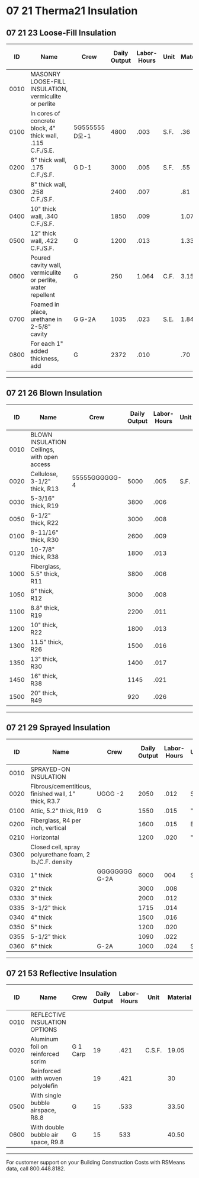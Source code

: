 # 07 21 Therma21 Insulation

## 07 21 23 Loose-Fill Insulation

| ID   | Name                                                                 | Crew         | Daily Output | Labor-Hours | Unit | Material | Labor | Equipment | Total | Total Incl O&P |
|------|----------------------------------------------------------------------|--------------|-------------|-------------|------|----------|-------|-----------|-------|----------------|
| 0010 | MASONRY LOOSE-FILL INSULATION, vermiculite or perlite                |              |             |             |      |          |       |           |       |                |
| 0100 | In cores of concrete block, 4" thick wall, .115 C.F./S.E.            | 5G555555 D모-1| 4800        | .003        | S.F. | .36      | .17   |           | .53   | .65            |
| 0200 | 6" thick wall, .175 C.F./S.F.                                        | G D-1        | 3000        | .005        | S.F. | .55      | .27   |           | .82   | 1.01           |
| 0300 | 8" thick wall, .258 C.F./S.F.                                        |              | 2400        | .007        |      | .81      | .33   |           | 1.14  | 1.39           |
| 0400 | 10" thick wall, .340 C.F./S.F.                                       |              | 1850        | .009        |      | 1.07     | .43   |           | 1.50  | 1.83           |
| 0500 | 12" thick wall, .422 C.F./S.F.                                       | G            | 1200        | .013        |      | 1.33     | .67   |           | 2     | 2.46           |
| 0600 | Poured cavity wall, vermiculite or perlite, water repellent          | G            | 250         | 1.064       | C.F. | 3.15     | 3.21  |           | 6.36  | 8.30           |
| 0700 | Foamed in place, urethane in 2-5/8" cavity                           | G G-2A       | 1035        | .023        | S.E. | 1.84     | 1.02  | .64       | 3.50  | 4.34           |
| 0800 | For each 1" added thickness, add                                     | G            | 2372        | .010        |      | .70      | .45   | .28       | 1.43  | 1.78           |

---

## 07 21 26 Blown Insulation

| ID   | Name                                                                 | Crew         | Daily Output | Labor-Hours | Unit | Material | Labor | Equipment | Total | Total Incl O&P |
|------|----------------------------------------------------------------------|--------------|-------------|-------------|------|----------|-------|-----------|-------|----------------|
| 0010 | BLOWN INSULATION Ceilings, with open access                          |              |             |             |      |          |       |           |       |                |
| 0020 | Cellulose, 3-1/2" thick, R13                                         | 55555GGGGGG-4| 5000        | .005        | S.F. | .29      | 223762396662| =11   | .62   | .77            |
| 0030 | 5-3/16" thick, R19                                                   |              | 3800        | .006        |      | .42      |       | *14       | .85   | 1.07           |
| 0050 | 6-1/2" thick, R22                                                    |              | 3000        | .008        |      | .54      |       | 818       | 1.09  | 1.35           |
| 0100 | 8-11/16" thick, R30                                                  |              | 2600        | .009        |      | .73      | .43   | *21       | 1.37  | 1.67           |
| 0120 | 10-7/8" thick, R38                                                   |              | 1800        | .013        |      | .93      |       | 830       | 1.85  | 2.28           |
| 1000 | Fiberglass, 5.5" thick, R11                                          |              | 3800        | .006        |      | .24      |       | *14       | .67   | .87            |
| 1050 | 6" thick, R12                                                        |              | 3000        | .008        |      | .35      |       | .18       | .90   | 1.13           |
| 1100 | 8.8" thick, R19                                                      |              | 2200        | .011        |      | .43      | .50   | 222245    | 1.18  | 1.50           |
| 1200 | 10" thick, R22                                                       |              | 1800        | .013        |      | .50      |       | .30       | 1.42  | 1.80           |
| 1300 | 11.5" thick, R26                                                     |              | 1500        | .016        |      | .60      | .74   | .36       | 1.70  | 2.16           |
| 1350 | 13" thick, R30                                                       |              | 1400        | .017        |      | .69      |       | .39       | 1.87  | 2.37           |
| 1450 | 16" thick, R38                                                       |              | 1145        | .021        |      | .88      |       |           | 2.33  | 2.93           |
| 1500 | 20" thick, R49                                                       |              | 920         | .026        |      | 1.17     | 1.21  | .59       | 2.97  | 3.74           |

---

## 07 21 29 Sprayed Insulation

| ID   | Name                                                                 | Crew         | Daily Output | Labor-Hours | Unit | Material | Labor | Equipment | Total | Total Incl O&P |
|------|----------------------------------------------------------------------|--------------|-------------|-------------|------|----------|-------|-----------|-------|----------------|
| 0010 | SPRAYED-ON INSULATION                                                |              |             |             |      |          |       |           |       |                |
| 0020 | Fibrous/cementitious, finished wall, 1" thick, R3.7                  | UGGG -2      | 2050        | .012        | S.F. | 4422     | .565  | .07       | 1.09  | 1.41           |
| 0100 | Attic, 5.2" thick, R19                                               | G            | 1550        | .015        | "    | .54      | .74   | .09       | 1.37  | 1.79           |
| 0200 | Fiberglass, R4 per inch, vertical                                    |              | 1600        | .015        | B.F. | .26      | .71   | .09       | 1.06  | 1.44           |
| 0210 | Horizontal                                                           |              | 1200        | .020        | "    | .26      | .95   | .12       | 1.33  | 1.83           |
| 0300 | Closed cell, spray polyurethane foam, 2 lb./C.F. density             |              |             |             |      |          |       |           |       |                |
| 0310 | 1" thick                                                             | GGGGGGGG G-2A| 6000        | 004         | S.F. | .70      | .18   | .11       | .99   | 1.17           |
| 0320 | 2" thick                                                             |              | 3000        | .008        |      | 1.41     | .35   | .22       | 1.98  | 2.35           |
| 0330 | 3" thick                                                             |              | 2000        | .012        |      | 2.11     | .53   | 33        | 2.97  | 3.51           |
| 0335 | 3-1/2" thick                                                         |              | 1715        | .014        |      | 2.46     | .62   | .39       | 3.47  | 4.10           |
| 0340 | 4" thick                                                             |              | 1500        | .016        |      | 2.81     | .71   | .44       | 3.96  | 4.68           |
| 0350 | 5" thick                                                             |              | 1200        | .020        |      | 3.51     | .88   | .55       | 4.94  | 5.85           |
| 0355 | 5-1/2" thick                                                         |              | 1090        | .022        |      | 3.86     | .97   | .61       | 5.44  | 6.45           |
| 0360 | 6" thick                                                             | G-2A         | 1000        | .024        | S.F. | 4.22     | 1.06  | .66       | 5.94  | 7.05           |

---

## 07 21 53 Reflective Insulation

| ID   | Name                                                                 | Crew         | Daily Output | Labor-Hours | Unit  | Material | Labor | Equipment | Total | Total Incl O&P |
|------|----------------------------------------------------------------------|--------------|-------------|-------------|-------|----------|-------|-----------|-------|----------------|
| 0010 | REFLECTIVE INSULATION OPTIONS                                        |              |             |             |       |          |       |           |       |                |
| 0020 | Aluminum foil on reinforced scrim                                    | G 1 Carp     | 19          | .421        | C.S.F.| 19.05    | 23.50 |           | 42.55 | 56.50          |
| 0100 | Reinforced with woven polyolefin                                     |              | 19          | .421        |       | 30       | 23.50 |           | 53.50 | 69             |
| 0500 | With single bubble airspace, R8.8                                    | G            | 15          | .533        |       | 33.50    | 30    |           | 63.50 | 81.50          |
| 0600 | With double bubble air space, R9.8                                   | G            | 15          | 533         |       | 40.50    | 30    |           | 70.50 | 89             |

---

For customer support on your Building Construction Costs with RSMeans data, call 800.448.8182.